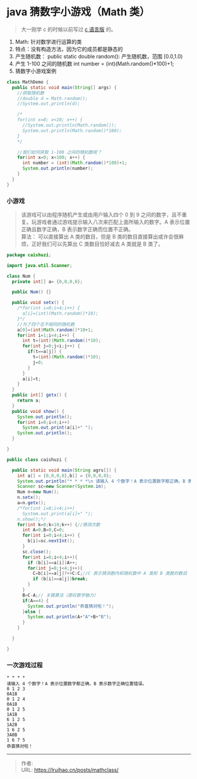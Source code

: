 # java 猜数字小游戏（Math 类）


> 大一刚学 c 的时候以前写过 [c 语言版](https://github.com/Lruihao/Grocery/tree/master/C%26C%2B%2B) 的。

1. Math: 针对数学进行运算的类
2. 特点：没有构造方法，因为它的成员都是静态的
3. 产生随机数：
   public static double random(): 产生随机数，范围 [0.0,1.0)
4. 产生 1-100 之间的随机数
   int number = (int)(Math.random()\*100)+1;
5. 猜数字小游戏案例

<!--more-->

```java
class MathDemo {
  public static void main(String[] args) {
    //获取随机数
    //double d = Math.random();
    //System.out.println(d);

    /*
    for(int x=0; x<10; x++) {
      //System.out.println(Math.random());
      System.out.println(Math.random()*100);
    }
    */

    //我们如何获取 1-100 之间的随机数呢？
    for(int x=0; x<100; x++) {
      int number = (int)(Math.random()*100)+1;
      System.out.println(number);
    }
  }
}
```

### 小游戏

> 该游戏可以由程序随机产生或由用户输入四个 0 到 9 之间的数字，且不重复。玩游戏者通过游戏提示输入八次来匹配上面所输入的数字。A 表示位置正确且数字正确，B 表示数字正确而位置不正确。  
> 算法： 可以直接算出 A 类的数目，但是 B 类的数目直接算出或许会很麻烦，正好我们可以先算出 C 类数目恰好减去 A 类就是 B 类了。

```java
package caishuzi;

import java.util.Scanner;

class Num {
  private int[] a= {0,0,0,0};

  public Num() {}

  public void setx() {
    /*for(int i=0;i<4;i++) {
      a[i]=(int)(Math.random()*10);
    }*/
    //为了四个互不相同的随机数
    a[0]=(int)Math.random()*10+1;
    for(int i=1;i<4;i++) {
      int t=(int)(Math.random()*10);
      for(int j=0;j<i;j++) {
        if(t==a[j]) {
          t=(int)(Math.random()*10);
          j=0;
        }
      }
      a[i]=t;
    }
  }
  public int[] getx() {
    return a;
  }
  public void show() {
    System.out.println();
    for(int i=0;i<4;i++)
      System.out.print(a[i]+" ");
    System.out.println();
  }

}

public class caishuzi {

  public static void main(String agrs[]) {
    int a[] = {0,0,0,0},b[] = {0,0,0,0};
    System.out.println("* * * *\n 请输入 4 个数字！A 表示位置数字都正确，B 表示数字正确位置错误。");
    Scanner sc=new Scanner(System.in);
    Num n=new Num();
    n.setx();
    a=n.getx();
    /*for(int i=0;i<4;i++)
      System.out.print(a[i]+" ");
    n.show();*/
    for(int k=0;k<10;k++) {//猜测次数
      int A=0,B=0,C=0;
      for(int i=0;i<4;i++) {
        b[i]=sc.nextInt();
      }
      sc.close();
      for(int i=0;i<4;i++){
        if (b[i]==a[i])A++;
        for(int j=0;j<4;j++){
          C=b[i]==a[j]?++C:C;//C 表示猜测数内和随机数中 A 类和 B 类数的数目
          if (b[i]==a[j])break;
        }
      }
      B=C-A;// 关键算法（感叹数学魅力）
      if(A==4) {
        System.out.println("恭喜猜对啦！");
      }else {
        System.out.println(A+"A"+B+"B");
      }
    }

  }

}
```

### 一次游戏过程

```plain
* * * *
请输入 4 个数字！A 表示位置数字都正确，B 表示数字正确位置错误。
0 1 2 3
0A1B
0 1 2 4
0A1B
0 1 2 5
1A1B
6 1 2 5
1A2B
1 6 2 5
3A0B
1 6 7 5
恭喜猜对啦！
```


---

> 作者:   
> URL: https://lruihao.cn/posts/mathclass/  

